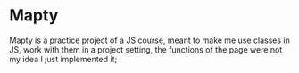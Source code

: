 # Mapty
Mapty is a practice project of a JS course, meant to make me use classes in JS, work with them in a project setting, the functions of the page were not my idea I just implemented it;
